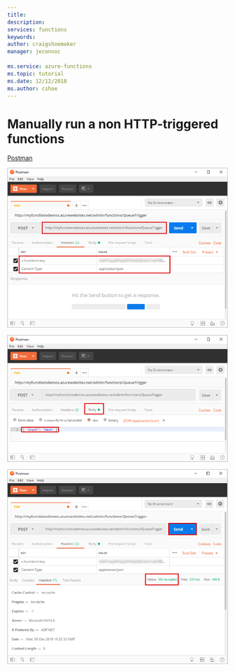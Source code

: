 ```yaml
---
title: 
description: 
services: functions
keywords: 
author: craigshoemaker
manager: jeconnoc

ms.service: azure-functions
ms.topic: tutorial
ms.date: 12/12/2018
ms.author: cshoe
---
```


# Manually run a non HTTP-triggered functions

[Postman](https://www.getpostman.com/)

![Postman headers](./media/functions-manually-run-non-http/functions-manually-run-non-http-headers.png)



![Postman headers](./media/functions-manually-run-non-http/functions-manually-run-non-http-body.png)





![Postman headers](./media/functions-manually-run-non-http/functions-manually-run-non-http-send.png)